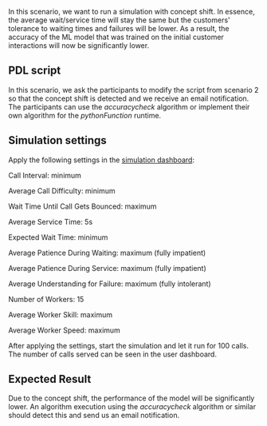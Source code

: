 In this scenario, we want to run a simulation with concept shift. In essence, the average wait/service time will stay the same but the customers' tolerance to waiting times and failures will be lower. As a result, the accuracy of the ML model that was trained on the initial customer interactions will now be significantly lower.

## PDL script
In this scenario, we ask the participants to modify the script from scenario 2 so that the concept shift is detected and we receive an email notification. The participants can use the _accuracycheck_ algorithm or implement their own algorithm for the _pythonFunction_ runtime.

## Simulation settings
Apply the following settings in the [simulation dashboard](https://ui.digitaltwin.callcentre.panoptes.betalab.rp.bt.com/):

Call Interval: minimum

Average Call Difficulty: minimum

Wait Time Until Call Gets Bounced: maximum

Average Service Time: 5s


Expected Wait Time: minimum

Average Patience During Waiting: maximum (fully impatient)

Average Patience During Service: maximum (fully impatient)

Average Understanding for Failure: maximum (fully intolerant)


Number of Workers: 15

Average Worker Skill: maximum

Average Worker Speed: maximum

After applying the settings, start the simulation and let it run for 100 calls. The number of calls served can be seen in the user dashboard.

## Expected Result
Due to the concept shift, the performance of the model will be significantly lower. An algorithm execution using the _accuracycheck_ algorithm or similar should detect this and send us an email notification.